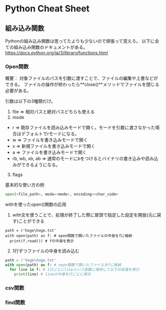 # Python Cheat Sheet

## 組み込み関数
Pythonの組み込み関数は思ってたよりも少ないので頑張って覚えろ。
以下に全ての組み込み関数のドキュメントがある。
https://docs.python.org/ja/3/library/functions.html

### Open関数
概要：
対象ファイルのパスを引数に渡すことで、ファイルの編集や上書などができる。
ファイルの操作が終わったら**close()**メソッドでファイルを閉じる必要がある。

引数は以下の3種類だけ。
1. file => 相対パスと絶対パスどちらも使える
2. mode
  - r => 既存ファイルを読み込みモードで開く。モードを引数に渡さなかった場合はデフォルトでrモードになる。
  - w => ファイルを書き込みモードで開く
  - x => 新規ファイルを書き込みモードで開く
  - a => ファイルを書き込みモードで開く
  - rb, wb, xb, ab => 通常のモードにbをつけるとバイナリの書き込みや読み込みができるようになる。
3. flags

基本的な使い方の例
```.py
open(<file_path>, mode=<mode>, encoding=<char_code>
```

withを使ったopen()関数の応用

1. with文を使うことで、処理が終了した際に冒頭で指定した設定を開放(元に戻す)ことができる
```
path = r'hoge\hoge.txt'
with open(path) as f: # open関数で開いたファイルの中身をfに格納
  print(f.read()) # fの中身を表示
```

2. 1行ずつファイルの中身を読み込む
```.py
path = r'hoge\hoge.txt'
with open(path) as f: # oepn関数で開いたファイルをfに格納
  for line in f: # 1行ごとにlineという変数に保持して以下の処理を実行
    print(line) # lineの中身を行ごとに表示
```

### csv関数

### find関数
